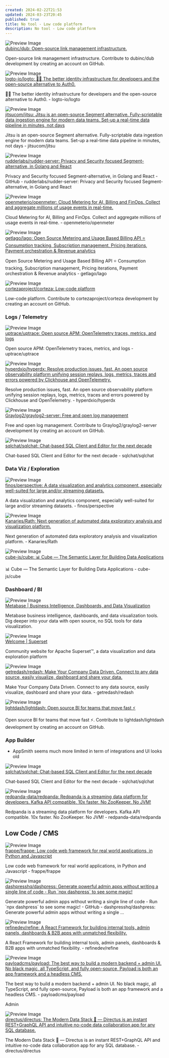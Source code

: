 ```yaml
---
created: 2024-02-22T21:53
updated: 2024-03-23T20:45
published: true
title: No tool - Low code platform
description: No tool - Low code platform
---
```



<div class="p-4 flex">
  <div class="w-24 h-24 mr-4 flex-shrink-0">
    <img src="https://repository-images.githubusercontent.com/529708137/b511aa1c-7e86-4dfd-ba1e-df76e0adf023" alt="Preview Image" class="w-full h-full object-cover rounded">
  </div>
  <div>
    <div class="text-xl font-semibold mb-2 flex items-center">
      <a href="https://github.com/dubinc/dub" target="_blank" class="text-blue-600 hover:underline">dubinc/dub: Open-source link management infrastructure.</a>
    </div>
    <p class="text-gray-600">Open-source link management infrastructure. Contribute to dubinc/dub development by creating an account on GitHub.</p>
  </div>
</div>



<div class="p-4 flex">
  <div class="w-24 h-24 mr-4 flex-shrink-0">
    <img src="https://repository-images.githubusercontent.com/378310716/5060c6dc-22ac-4a8f-a9ac-4e18c02b8aa8" alt="Preview Image" class="w-full h-full object-cover rounded">
  </div>
  <div>
    <div class="text-xl font-semibold mb-2 flex items-center">
      <a href="https://github.com/logto-io/logto" target="_blank" class="text-blue-600 hover:underline">logto-io/logto: 🧑‍🚀 The better identity infrastructure for developers and the open-source alternative to Auth0.</a>
    </div>
    <p class="text-gray-600">🧑‍🚀 The better identity infrastructure for developers and the open-source alternative to Auth0. - logto-io/logto</p>
  </div>
</div>



<div class="p-4 flex">
  <div class="w-24 h-24 mr-4 flex-shrink-0">
    <img src="https://repository-images.githubusercontent.com/285012857/d1144180-9639-11eb-8848-d7d896d426ff" alt="Preview Image" class="w-full h-full object-cover rounded">
  </div>
  <div>
    <div class="text-xl font-semibold mb-2 flex items-center">
      <a href="https://github.com/jitsucom/jitsu" target="_blank" class="text-blue-600 hover:underline">jitsucom/jitsu: Jitsu is an open-source Segment alternative. Fully-scriptable data ingestion engine for modern data teams. Set-up a real-time data pipeline in minutes, not days</a>
    </div>
    <p class="text-gray-600">Jitsu is an open-source Segment alternative. Fully-scriptable data ingestion engine for modern data teams. Set-up a real-time data pipeline in minutes, not days - jitsucom/jitsu</p>
  </div>
</div>



<div class="p-4 flex">
  <div class="w-24 h-24 mr-4 flex-shrink-0">
    <img src="https://repository-images.githubusercontent.com/197743848/836735f6-dc16-4906-9d1f-2fce19b48665" alt="Preview Image" class="w-full h-full object-cover rounded">
  </div>
  <div>
    <div class="text-xl font-semibold mb-2 flex items-center">
      <a href="https://github.com/rudderlabs/rudder-server" target="_blank" class="text-blue-600 hover:underline">rudderlabs/rudder-server: Privacy and Security focused Segment-alternative, in Golang and React</a>
    </div>
    <p class="text-gray-600">Privacy and Security focused Segment-alternative, in Golang and React   - GitHub - rudderlabs/rudder-server: Privacy and Security focused Segment-alternative, in Golang and React</p>
  </div>
</div>




<div class="p-4 flex">
  <div class="w-24 h-24 mr-4 flex-shrink-0">
    <img src="https://repository-images.githubusercontent.com/650344440/11b72f99-1d37-4c19-ac01-a35f92c1929a" alt="Preview Image" class="w-full h-full object-cover rounded">
  </div>
  <div>
    <div class="text-xl font-semibold mb-2 flex items-center">
      <a href="https://github.com/openmeterio/openmeter" target="_blank" class="text-blue-600 hover:underline">openmeterio/openmeter: Cloud Metering for AI, Billing and FinOps. Collect and aggregate millions of usage events in real-time.</a>
    </div>
    <p class="text-gray-600">Cloud Metering for AI, Billing and FinOps. Collect and aggregate millions of usage events in real-time. - openmeterio/openmeter</p>
  </div>
</div>



<div class="p-4 flex">
  <div class="w-24 h-24 mr-4 flex-shrink-0">
    <img src="https://opengraph.githubassets.com/f76fadc5d3d11feb6fa1bb0fc848dc87c4df892e8908e782ad14b708d310c41c/getlago/lago" alt="Preview Image" class="w-full h-full object-cover rounded">
  </div>
  <div>
    <div class="text-xl font-semibold mb-2 flex items-center">
      <a href="https://github.com/getlago/lago" target="_blank" class="text-blue-600 hover:underline">getlago/lago: Open Source Metering and Usage Based Billing API ⭐️ Consumption tracking, Subscription management, Pricing iterations, Payment orchestration & Revenue analytics</a>
    </div>
    <p class="text-gray-600">Open Source Metering and Usage Based Billing API ⭐️ Consumption tracking, Subscription management, Pricing iterations, Payment orchestration & Revenue analytics - getlago/lago</p>
  </div>
</div>



<div class="p-4 flex">
  <div class="w-24 h-24 mr-4 flex-shrink-0">
    <img src="https://opengraph.githubassets.com/4d3011fbdbc7a23e2341624c95f4e0f835dc89e6b15ade9d5c95001b7aa144a5/cortezaproject/corteza" alt="Preview Image" class="w-full h-full object-cover rounded">
  </div>
  <div>
    <div class="text-xl font-semibold mb-2 flex items-center">
      <a href="https://github.com/cortezaproject/corteza" target="_blank" class="text-blue-600 hover:underline">cortezaproject/corteza: Low-code platform</a>
    </div>
    <p class="text-gray-600">Low-code platform. Contribute to cortezaproject/corteza development by creating an account on GitHub.</p>
  </div>
</div>


### Logs / Telemetry


<div class="p-4 flex">
  <div class="w-24 h-24 mr-4 flex-shrink-0">
    <img src="https://opengraph.githubassets.com/0f37741322b27fadbc1cdd36a36db424aaf3c0d460180388fb07e521eb2630f3/uptrace/uptrace" alt="Preview Image" class="w-full h-full object-cover rounded">
  </div>
  <div>
    <div class="text-xl font-semibold mb-2 flex items-center">
      <a href="https://github.com/uptrace/uptrace" target="_blank" class="text-blue-600 hover:underline">uptrace/uptrace: Open source APM: OpenTelemetry traces, metrics, and logs</a>
    </div>
    <p class="text-gray-600">Open source APM: OpenTelemetry traces, metrics, and logs - uptrace/uptrace</p>
  </div>
</div>



<div class="p-4 flex">
  <div class="w-24 h-24 mr-4 flex-shrink-0">
    <img src="https://opengraph.githubassets.com/8e9b50e8d8c8b102448f3986fef2c57ee762dc6246db3422805f3625a91d455f/hyperdxio/hyperdx" alt="Preview Image" class="w-full h-full object-cover rounded">
  </div>
  <div>
    <div class="text-xl font-semibold mb-2 flex items-center">
      <a href="https://github.com/hyperdxio/hyperdx" target="_blank" class="text-blue-600 hover:underline">hyperdxio/hyperdx: Resolve production issues, fast. An open source observability platform unifying session replays, logs, metrics, traces and errors powered by Clickhouse and OpenTelemetry.</a>
    </div>
    <p class="text-gray-600">Resolve production issues, fast. An open source observability platform unifying session replays, logs, metrics, traces and errors powered by Clickhouse and OpenTelemetry. - hyperdxio/hyperdx</p>
  </div>
</div>




<div class="p-4 flex">
  <div class="w-24 h-24 mr-4 flex-shrink-0">
    <img src="https://opengraph.githubassets.com/fe3ea20251e6d1bc3a9ba5411e971ee498b83c1a6441342433601fa41b08750b/Graylog2/graylog2-server" alt="Preview Image" class="w-full h-full object-cover rounded">
  </div>
  <div>
    <div class="text-xl font-semibold mb-2 flex items-center">
      <a href="https://github.com/Graylog2/graylog2-server" target="_blank" class="text-blue-600 hover:underline">Graylog2/graylog2-server: Free and open log management</a>
    </div>
    <p class="text-gray-600">Free and open log management. Contribute to Graylog2/graylog2-server development by creating an account on GitHub.</p>
  </div>
</div>




<div class="p-4 flex">
  <div class="w-24 h-24 mr-4 flex-shrink-0">
    <img src="https://repository-images.githubusercontent.com/614656648/5abd81d4-f291-41e5-b8e0-a3f3d2904737" alt="Preview Image" class="w-full h-full object-cover rounded">
  </div>
  <div>
    <div class="text-xl font-semibold mb-2 flex items-center">
      <a href="https://github.com/sqlchat/sqlchat" target="_blank" class="text-blue-600 hover:underline">sqlchat/sqlchat: Chat-based SQL Client and Editor for the next decade</a>
    </div>
    <p class="text-gray-600">Chat-based SQL Client and Editor for the next decade - sqlchat/sqlchat</p>
  </div>
</div>



### Data Viz / Exploration


<div class="p-4 flex">
  <div class="w-24 h-24 mr-4 flex-shrink-0">
    <img src="https://repository-images.githubusercontent.com/109291007/64988459-0986-451d-b9c7-4cad8be424b1" alt="Preview Image" class="w-full h-full object-cover rounded">
  </div>
  <div>
    <div class="text-xl font-semibold mb-2 flex items-center">
      <a href="https://github.com/finos/perspective" target="_blank" class="text-blue-600 hover:underline">finos/perspective: A data visualization and analytics component, especially well-suited for large and/or streaming datasets.</a>
    </div>
    <p class="text-gray-600">A data visualization and analytics component, especially well-suited for large and/or streaming datasets. - finos/perspective</p>
  </div>
</div>



<div class="p-4 flex">
  <div class="w-24 h-24 mr-4 flex-shrink-0">
    <img src="https://repository-images.githubusercontent.com/204949916/1c504901-733b-4bf5-b887-9c7fc75397fa" alt="Preview Image" class="w-full h-full object-cover rounded">
  </div>
  <div>
    <div class="text-xl font-semibold mb-2 flex items-center">
      <a href="https://github.com/Kanaries/Rath" target="_blank" class="text-blue-600 hover:underline">Kanaries/Rath: Next generation of automated data exploratory analysis and visualization platform.</a>
    </div>
    <p class="text-gray-600">Next generation of automated data exploratory analysis and visualization platform. - Kanaries/Rath</p>
  </div>
</div>




<div class="p-4 flex">
  <div class="w-24 h-24 mr-4 flex-shrink-0">
    <img src="https://repository-images.githubusercontent.com/149026292/a2901cd6-298a-4285-a023-a23670ec6431" alt="Preview Image" class="w-full h-full object-cover rounded">
  </div>
  <div>
    <div class="text-xl font-semibold mb-2 flex items-center">
      <a href="https://github.com/cube-js/cube" target="_blank" class="text-blue-600 hover:underline">cube-js/cube: 📊  Cube — The Semantic Layer for Building Data Applications</a>
    </div>
    <p class="text-gray-600">📊  Cube — The Semantic Layer for Building Data Applications - cube-js/cube</p>
  </div>
</div>


### Dashboard / BI


<div class="p-4 flex">
  <div class="w-24 h-24 mr-4 flex-shrink-0">
    <img src="https://www.metabase.com/images/opengraph/home-og.jpg" alt="Preview Image" class="w-full h-full object-cover rounded">
  </div>
  <div>
    <div class="text-xl font-semibold mb-2 flex items-center">
      <a href="https://www.metabase.com" target="_blank" class="text-blue-600 hover:underline">Metabase | Business Intelligence, Dashboards, and Data Visualization</a>
    </div>
    <p class="text-gray-600">Metabase business intelligence, dashboards, and data visualization tools. Dig deeper into your data with open source, no SQL tools for data visualization.</p>
  </div>
</div>



<div class="p-4 flex">
  <div class="w-24 h-24 mr-4 flex-shrink-0">
    <img src="undefined" alt="Preview Image" class="w-full h-full object-cover rounded">
  </div>
  <div>
    <div class="text-xl font-semibold mb-2 flex items-center">
      <a href="https://superset.apache.org" target="_blank" class="text-blue-600 hover:underline">Welcome | Superset</a>
    </div>
    <p class="text-gray-600">Community website for Apache Superset™, a data visualization and data exploration platform</p>
  </div>
</div>




<div class="p-4 flex">
  <div class="w-24 h-24 mr-4 flex-shrink-0">
    <img src="https://opengraph.githubassets.com/e1e4c586af85164c27cc30844b1574c5d2dc158b3e13e1bfdaea38b7d99593d3/getredash/redash" alt="Preview Image" class="w-full h-full object-cover rounded">
  </div>
  <div>
    <div class="text-xl font-semibold mb-2 flex items-center">
      <a href="https://github.com/getredash/redash" target="_blank" class="text-blue-600 hover:underline">getredash/redash: Make Your Company Data Driven. Connect to any data source, easily visualize, dashboard and share your data.</a>
    </div>
    <p class="text-gray-600">Make Your Company Data Driven. Connect to any data source, easily visualize, dashboard and share your data. - getredash/redash</p>
  </div>
</div>




<div class="p-4 flex">
  <div class="w-24 h-24 mr-4 flex-shrink-0">
    <img src="https://opengraph.githubassets.com/2927491d5c37d09e5b837ab13934835d7e8f6952704e9e57deed9e24e0f06246/lightdash/lightdash" alt="Preview Image" class="w-full h-full object-cover rounded">
  </div>
  <div>
    <div class="text-xl font-semibold mb-2 flex items-center">
      <a href="https://github.com/lightdash/lightdash" target="_blank" class="text-blue-600 hover:underline">lightdash/lightdash: Open source BI for teams that move fast ⚡️</a>
    </div>
    <p class="text-gray-600">Open source BI for teams that move fast ⚡️. Contribute to lightdash/lightdash development by creating an account on GitHub.</p>
  </div>
</div>


### App Builder
- AppSmith seems much more limited in term of integrations and UI looks old




<div class="p-4 flex">
  <div class="w-24 h-24 mr-4 flex-shrink-0">
    <img src="https://repository-images.githubusercontent.com/614656648/5abd81d4-f291-41e5-b8e0-a3f3d2904737" alt="Preview Image" class="w-full h-full object-cover rounded">
  </div>
  <div>
    <div class="text-xl font-semibold mb-2 flex items-center">
      <a href="https://github.com/sqlchat/sqlchat" target="_blank" class="text-blue-600 hover:underline">sqlchat/sqlchat: Chat-based SQL Client and Editor for the next decade</a>
    </div>
    <p class="text-gray-600">Chat-based SQL Client and Editor for the next decade - sqlchat/sqlchat</p>
  </div>
</div>





<div class="p-4 flex">
  <div class="w-24 h-24 mr-4 flex-shrink-0">
    <img src="https://repository-images.githubusercontent.com/309512982/5f774c00-279b-11eb-815d-c8ee10fbb94f" alt="Preview Image" class="w-full h-full object-cover rounded">
  </div>
  <div>
    <div class="text-xl font-semibold mb-2 flex items-center">
      <a href="https://github.com/redpanda-data/redpanda/" target="_blank" class="text-blue-600 hover:underline">redpanda-data/redpanda: Redpanda is a streaming data platform for developers. Kafka API compatible. 10x faster. No ZooKeeper. No JVM!</a>
    </div>
    <p class="text-gray-600">Redpanda is a streaming data platform for developers. Kafka API compatible. 10x faster. No ZooKeeper. No JVM! - redpanda-data/redpanda</p>
  </div>
</div>


## Low Code / CMS


<div class="p-4 flex">
  <div class="w-24 h-24 mr-4 flex-shrink-0">
    <img src="https://opengraph.githubassets.com/b894dda3d91443b56d5b887e9f26f8aefc377b40c6013952d2435e1c440a33e5/frappe/frappe" alt="Preview Image" class="w-full h-full object-cover rounded">
  </div>
  <div>
    <div class="text-xl font-semibold mb-2 flex items-center">
      <a href="https://github.com/frappe/frappe" target="_blank" class="text-blue-600 hover:underline">frappe/frappe: Low code web framework for real world applications, in Python and Javascript</a>
    </div>
    <p class="text-gray-600">Low code web framework for real world applications, in Python and Javascript - frappe/frappe</p>
  </div>
</div>




<div class="p-4 flex">
  <div class="w-24 h-24 mr-4 flex-shrink-0">
    <img src="https://repository-images.githubusercontent.com/525004931/a0e0770e-b8f4-4518-add7-3d900e243d29" alt="Preview Image" class="w-full h-full object-cover rounded">
  </div>
  <div>
    <div class="text-xl font-semibold mb-2 flex items-center">
      <a href="https://github.com/dashpresshq/dashpress" target="_blank" class="text-blue-600 hover:underline">dashpresshq/dashpress: Generate powerful admin apps without writing a single line of code - Run `npx dashpress` to see some magic!</a>
    </div>
    <p class="text-gray-600">Generate powerful admin apps without writing a single line of code - Run `npx dashpress` to see some magic!  - GitHub - dashpresshq/dashpress: Generate powerful admin apps without writing a single ...</p>
  </div>
</div>



<div class="p-4 flex">
  <div class="w-24 h-24 mr-4 flex-shrink-0">
    <img src="https://repository-images.githubusercontent.com/331293626/c760bee2-be89-478e-88a0-0424d1eaed7a" alt="Preview Image" class="w-full h-full object-cover rounded">
  </div>
  <div>
    <div class="text-xl font-semibold mb-2 flex items-center">
      <a href="https://github.com/refinedev/refine" target="_blank" class="text-blue-600 hover:underline">refinedev/refine: A React Framework for building  internal tools, admin panels, dashboards & B2B apps with unmatched flexibility.</a>
    </div>
    <p class="text-gray-600">A React Framework for building  internal tools, admin panels, dashboards & B2B apps with unmatched flexibility. - refinedev/refine</p>
  </div>
</div>



<div class="p-4 flex">
  <div class="w-24 h-24 mr-4 flex-shrink-0">
    <img src="https://repository-images.githubusercontent.com/327089870/01936d93-1fb4-415e-8451-1d84dc56d00d" alt="Preview Image" class="w-full h-full object-cover rounded">
  </div>
  <div>
    <div class="text-xl font-semibold mb-2 flex items-center">
      <a href="https://github.com/payloadcms/payload" target="_blank" class="text-blue-600 hover:underline">payloadcms/payload: The best way to build a modern backend + admin UI. No black magic, all TypeScript, and fully open-source, Payload is both an app framework and a headless CMS.</a>
    </div>
    <p class="text-gray-600">The best way to build a modern backend + admin UI. No black magic, all TypeScript, and fully open-source, Payload is both an app framework and a headless CMS. - payloadcms/payload</p>
  </div>
</div>


Admin

<div class="p-4 flex">
  <div class="w-24 h-24 mr-4 flex-shrink-0">
    <img src="https://repository-images.githubusercontent.com/7122594/7e5b1d59-0bc8-47c3-8a94-c63db5a9c9de" alt="Preview Image" class="w-full h-full object-cover rounded">
  </div>
  <div>
    <div class="text-xl font-semibold mb-2 flex items-center">
      <a href="https://github.com/directus/directus" target="_blank" class="text-blue-600 hover:underline">directus/directus: The Modern Data Stack 🐰 — Directus is an instant REST+GraphQL API and intuitive no-code data collaboration app for any SQL database.</a>
    </div>
    <p class="text-gray-600">The Modern Data Stack 🐰 — Directus is an instant REST+GraphQL API and intuitive no-code data collaboration app for any SQL database. - directus/directus</p>
  </div>
</div>

